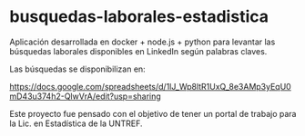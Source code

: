 # busquedas-laborales-estadistica

Aplicación desarrollada en docker + node.js + python para levantar las búsquedas laborales disponibles en LinkedIn según palabras claves.

Las búsquedas se disponibilizan en:

https://docs.google.com/spreadsheets/d/1lJ_Wp8ltR1UxQ_8e3AMp3yEqU0mD43u374h2-QlwVrA/edit?usp=sharing

Este proyecto fue pensado con el objetivo de tener un portal de trabajo para la Lic. en Estadística de la UNTREF.
